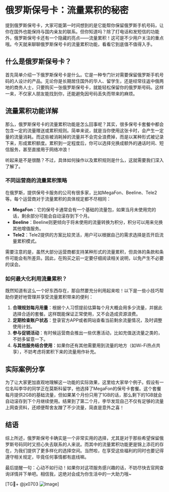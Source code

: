 # 俄罗斯保号卡：流量累积的秘密

提到俄罗斯保号卡，大家可能第一时间想到的是它能帮你保留俄罗斯手机号码，让你在国外也能保持与国内亲友的联系。但你知道吗？除了打电话和发短信的功能外，俄罗斯保号卡还有一个隐藏的亮点——流量累积！这可是不少用户关注的重点哦。今天就来聊聊俄罗斯保号卡的流量累积功能，看看它到底值不值得入手。

## 什么是俄罗斯保号卡？

首先简单介绍一下俄罗斯保号卡是什么。它是一种专门针对需要保留俄罗斯手机号码的人设计的产品。无论你是长期居住国外的华人、留学生，还是经常往返中俄两地的商务人士，只要购买一张俄罗斯保号卡，就能轻松保留你的俄罗斯号码。这样一来，不仅家人朋友能找到你，还能避免因号码丢失而带来的麻烦。

## 流量累积功能详解

那么，俄罗斯保号卡的流量累积功能是怎么回事呢？其实，很多保号卡套餐中都会包含一定的流量赠送或累积规则。简单来说，就是当你使用这张卡时，会产生一定量的流量消耗。而这些被消耗掉的流量并不会完全浪费掉，而是以某种形式被记录下来，形成累积额度。累积到一定程度后，你可以选择兑换成额外的通话时间、短信服务，甚至直接用于网络冲浪！

听起来是不是很酷？不过，具体如何操作以及累积规则是什么，这就需要我们深入了解了。

### 不同运营商的流量累积策略

在俄罗斯，提供保号卡服务的公司有很多家，比如MegaFon、Beeline、Tele2等。每个运营商对于流量累积的具体规定都不尽相同：

- **MegaFon**：它的保号卡通常会有一个基础的流量包，如果当月未使用完的话，剩余部分可能会自动滚存到下个月。
- **Beeline**：Beeline则更倾向于将未使用的流量转换为积分，积分可以用来兑换其他增值服务。
- **Tele2**：Tele2提供的方案比较灵活，用户可以根据自己的需求选择是否开启流量累积模式。

需要注意的是，虽然大部分运营商都支持某种形式的流量累积，但具体的条款和条件可能会有所差异。因此，在购买之前一定要仔细阅读相关说明，以免产生不必要的误会。

### 如何最大化利用流量累积？

既然知道有这么一个好东西存在，那自然要充分利用起来啦！以下是一些小技巧帮助你更好地管理并享受流量累积带来的便利：

1. **合理规划每月用量**：根据个人习惯提前估算每个月大概会用多少流量，并据此选择合适的套餐。这样既能保证正常使用，又不会造成资源浪费。
2. **定期检查账户状态**：登录官方APP或者网站查看当前剩余流量情况，及时调整使用计划。
3. **参与促销活动**：有时候运营商会推出一些优惠活动，比如充值送流量之类的，不妨多留意一下。
4. **与其他服务结合使用**：如果你还有其他需要用到流量的地方（如Wi-Fi热点共享），不妨考虑将累积下来的流量用作补充。

## 实际案例分享

为了让大家更加直观地理解这一功能的实际效果，这里给大家举个例子。假设有一位名叫李华的同学正在莫斯科留学，他选择了MegaFon的保号卡套餐。这个套餐每月提供2GB的基础流量，但如果某个月份只用了1GB的话，那么剩下的1GB就会自动滚存到下个月继续使用。结果到了第二个月，李华发现自己不仅有足够的流量上网查资料，还顺便帮舍友蹭了不少流量，简直是意外之喜！

## 结语

综上所述，俄罗斯保号卡确实是一个非常实用的选择，尤其是对于那些希望保留俄罗斯号码同时又担心失去联系的人来说。而其中的流量累积功能更是锦上添花的存在，为我们提供了更多样化的选择空间。当然啦，在享受这些福利的同时也要记得遵守相关规定，毕竟任何事情都有底线嘛。

最后提醒一句：心动不如行动！如果你对这项服务感兴趣的话，不妨尽快去官网查询详情并下单吧。相信我，这绝对会成为你生活中的一大助力哦~

[TG💪+ @jx0703 ![Image](https://github.com/user-attachments/assets/dbca1d08-cadb-493c-b0ec-ad6f7a83f270)]